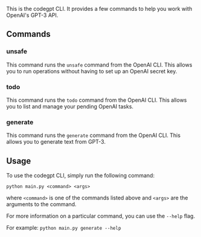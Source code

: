 This is the codegpt CLI. It provides a few commands to help you work with OpenAI's GPT-3 API.

## Commands

### unsafe
This command runs the `unsafe` command from the OpenAI CLI. This allows you to run operations without having to set up an OpenAI secret key.

### todo
This command runs the `todo` command from the OpenAI CLI. This allows you to list and manage your pending OpenAI tasks.

### generate
This command runs the `generate` command from the OpenAI CLI. This allows you to generate text from GPT-3.

## Usage
To use the codegpt CLI, simply run the following command: 

`python main.py <command> <args>`

where `<command>` is one of the commands listed above and `<args>` are the arguments to the command.

For more information on a particular command, you can use the `--help` flag.

For example: `python main.py generate --help`